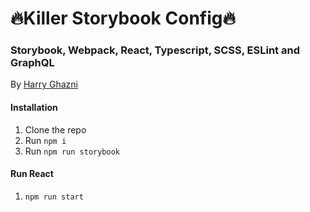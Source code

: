 # 🔥Killer Storybook Config🔥
### Storybook, Webpack, React, Typescript, SCSS, ESLint and GraphQL
By [Harry Ghazni](https://github.com/hghazni)

#### Installation

 1. Clone the repo
 2. Run `npm i`
 3. Run `npm run storybook`
 
 #### Run React

 1. `npm run start`
